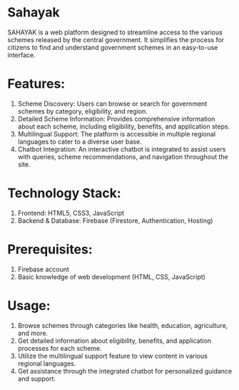 # Sahayak
SAHAYAK is a web platform designed to streamline access to the various schemes released by the central government. It simplifies the process for citizens to find and understand government schemes in an easy-to-use interface.

# Features:
1. Scheme Discovery: Users can browse or search for government schemes by category, eligibility, and region.
2. Detailed Scheme Information: Provides comprehensive information about each scheme, including eligibility, benefits, and application steps.
3. Multilingual Support: The platform is accessible in multiple regional languages to cater to a diverse user base.
4. Chatbot Integration: An interactive chatbot is integrated to assist users with queries, scheme recommendations, and navigation throughout the site.

# Technology Stack:
1. Frontend: HTML5, CSS3, JavaScript
2. Backend & Database: Firebase (Firestore, Authentication, Hosting)

# Prerequisites:
1. Firebase account
2. Basic knowledge of web development (HTML, CSS, JavaScript)

# Usage:
1. Browse schemes through categories like health, education, agriculture, and more.
2. Get detailed information about eligibility, benefits, and application processes for each scheme.
3. Utilize the multilingual support feature to view content in various regional languages.
4. Get assistance through the integrated chatbot for personalized guidance and support.

